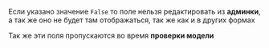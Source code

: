 Если указано значение `False` то поле нельзя редактировать из **админки**, а так же оно не будет там отображаться, так же как и в других формах

Так же эти поля пропускаются во время **проверки модели**
